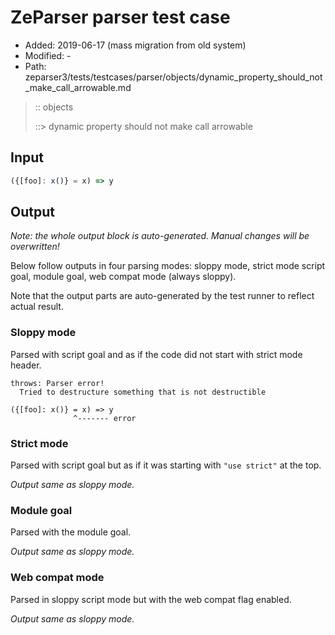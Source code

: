 # ZeParser parser test case

- Added: 2019-06-17 (mass migration from old system)
- Modified: -
- Path: zeparser3/tests/testcases/parser/objects/dynamic_property_should_not_make_call_arrowable.md

> :: objects
>
> ::> dynamic property should not make call arrowable


## Input


`````js
({[foo]: x()} = x) => y
`````

## Output

_Note: the whole output block is auto-generated. Manual changes will be overwritten!_

Below follow outputs in four parsing modes: sloppy mode, strict mode script goal, module goal, web compat mode (always sloppy).

Note that the output parts are auto-generated by the test runner to reflect actual result.

### Sloppy mode

Parsed with script goal and as if the code did not start with strict mode header.

`````
throws: Parser error!
  Tried to destructure something that is not destructible

({[foo]: x()} = x) => y
              ^------- error
`````

### Strict mode

Parsed with script goal but as if it was starting with `"use strict"` at the top.

_Output same as sloppy mode._

### Module goal

Parsed with the module goal.

_Output same as sloppy mode._

### Web compat mode

Parsed in sloppy script mode but with the web compat flag enabled.

_Output same as sloppy mode._
